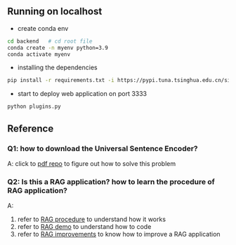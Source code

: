 ## Running on localhost

* create conda env

```bash
cd backend   # cd root file
conda create -n myenv python=3.9
conda activate myenv
```

* installing the dependencies

```bash
pip install -r requirements.txt -i https://pypi.tuna.tsinghua.edu.cn/simple   
```

* start to deploy web application on port 3333

```bash
python plugins.py
```

## Reference

### Q1: how to download the Universal Sentence Encoder?

A: click to  [pdf repo](https://github.com/bhaskatripathi/pdfGPT?tab=readme-ov-file#running-on-localhost) to figure out how to solve this problem

### Q2: Is this a RAG application? how to learn the procedure of RAG application?

A:

1. refer to   [RAG procedure](https://mp.weixin.qq.com/s/hx84sb7c0GF5Xw2-mU7apQ) to understand how it works
2. refer to [RAG demo](https://mp.weixin.qq.com/s/RONG0mK07ZHrQZ5mgr31cg) to understand how to code
3. refer to [RAG improvements](https://mp.weixin.qq.com/s/LHCfxk5Z2h3g5jTda-c8TA) to know how to improve a RAG application
